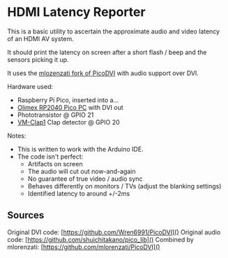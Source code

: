 # HDMI Latency Reporter
This is a basic utility to ascertain the approximate audio and video latency of an HDMI AV system.

It should print the latency on screen after a short flash / beep and the sensors picking it up. 

It uses the [mlozenzati fork of PicoDVI](https://github.com/mlorenzati/PicoDVI) with audio support over DVI.

Hardware used:
- Raspberry Pi Pico, inserted into a...
- [Olimex RP2040 Pico PC](https://www.olimex.com/Products/MicroPython/RP2040-PICO-PC/open-source-hardware) with DVI out
- Phototransistor @ GPIO 21
- [VM-Clap1](https://www.tindie.com/products/nirdvash/vm-clap1-hand-clap-sensor/) Clap detector @ GPIO 20

Notes: 
- This is written to work with the Arduino IDE. 
- The code isn't perfect:
  - Artifacts on screen
  - The audio will cut out now-and-again
  - No guarantee of true video / audio sync
  - Behaves differently on monitors / TVs (adjust the blanking settings)
  - Identified latency to around +/-2ms

## Sources
Original DVI code: [https://github.com/Wren6991/PicoDVI]()
Original audio code: [https://github.com/shuichitakano/pico_lib]()
Combined by mlorenzati: [https://github.com/mlorenzati/PicoDVI]()
